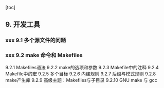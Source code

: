 
[toc]

## 9. 开发工具

### xxx 9.1 多个源文件的问题

### xxx 9.2 make 命令和 Makefiles

9.2.1 Makefiles语法
9.2.2 make的选项和参数
9.2.3 Makefile中的注释
9.2.4 Makefile中的宏
9.2.5 多个目标
9.2.6 内建规则
9.2.7 后缀与模式规则
9.2.8 make产生库
9.2.9 高级主题：Makefiles与子目录
9.2.10 GNU make 与 gcc






